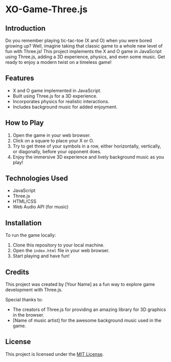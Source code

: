 # XO-Game-Three.js

## Introduction
Do you remember playing tic-tac-toe (X and O) when you were bored growing up? Well, imagine taking that classic game to a whole new level of fun with Three.js! This project implements the X and O game in JavaScript using Three.js, adding a 3D experience, physics, and even some music. Get ready to enjoy a modern twist on a timeless game!

## Features
- X and O game implemented in JavaScript.
- Built using Three.js for a 3D experience.
- Incorporates physics for realistic interactions.
- Includes background music for added enjoyment.

## How to Play
1. Open the game in your web browser.
2. Click on a square to place your X or O.
3. Try to get three of your symbols in a row, either horizontally, vertically, or diagonally, before your opponent does.
4. Enjoy the immersive 3D experience and lively background music as you play!

## Technologies Used
- JavaScript
- Three.js
- HTML/CSS
- Web Audio API (for music)

## Installation
To run the game locally:
1. Clone this repository to your local machine.
2. Open the `index.html` file in your web browser.
3. Start playing and have fun!

## Credits
This project was created by [Your Name] as a fun way to explore game development with Three.js.

Special thanks to:
- The creators of Three.js for providing an amazing library for 3D graphics in the browser.
- [Name of music artist] for the awesome background music used in the game.

## License
This project is licensed under the [MIT License](LICENSE).

